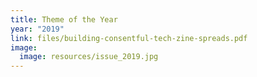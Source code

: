 ```yaml
---
title: Theme of the Year
year: "2019"
link: files/building-consentful-tech-zine-spreads.pdf
image:
  image: resources/issue_2019.jpg
---
```

